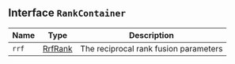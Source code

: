 ## Interface `RankContainer`

| Name | Type | Description |
| - | - | - |
| `rrf` | [RrfRank](./RrfRank.md) | The reciprocal rank fusion parameters |
